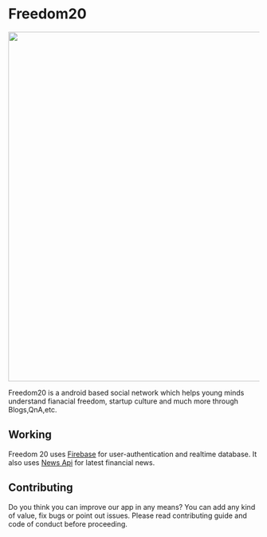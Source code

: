# Freedom20

<img src = "https://firebasestorage.googleapis.com/v0/b/freedom20-1dc06.appspot.com/o/github%2FFreedom%2020.png?alt=media&token=097bc6a2-154f-4f3e-90c2-1acb83de5c9c" width = "700px"/>
<p>Freedom20 is a android based social network which helps young minds understand fianacial freedom, startup culture and much more through 
Blogs,QnA,etc.</p>

## Working 

Freedom 20 uses [Firebase](https://firebase.google.com/) for user-authentication and realtime database. It also uses [News Api](https://newsapi.org/) for latest financial news.

## Contributing

Do you think you can improve our app in any means? You can add any kind of value, fix bugs or point out issues. Please read contributing guide and code of conduct before proceeding.

